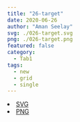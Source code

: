 ```yaml
---
title: "26-target"
date: 2020-06-26
author: "Aman Seelay"
svg: ./026-target.svg
png: ./026-target.png
featured: false
category:
  - Tab1
tags:
  - new
  - grid
  - single
---
```

<li><a href="./026-target.svg" download className="btn-svg">SVG</a></li>
<li><a href="./026-target.png" download className="btn-png">PNG</a></li>
